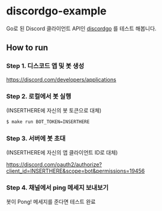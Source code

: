 discordgo-example
=================

Go로 된 Discord 클라이언트 API인 [discordgo](https://github.com/bwmarrin/discordgo) 를 테스트 해봅니다.

## How to run

### Step 1. 디스코드 앱 및 봇 생성

https://discord.com/developers/applications

### Step 2. 로컬에서 봇 실행

(INSERTHERE에 자신의 봇 토큰으로 대체)

```bash
$ make run BOT_TOKEN=INSERTHERE
```

### Step 3. 서버에 봇 초대

(INSERTHERE에 자신의 앱 클라이언트 ID로 대체)

https://discord.com/oauth2/authorize?client_id=INSERTHERE&scope=bot&permissions=19456

### Step 4. 채널에서 ping 메세지 보내보기

봇이 Pong! 메세지를 준다면 테스트 완료
